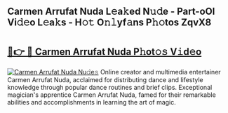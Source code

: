 ## Carmen Arrufat Nuda L𝚎a𝚔ed N𝚞𝚍e - Part-oOl Vi𝚍𝚎o L𝚎a𝚔s - H𝚘𝚝 O𝚗𝚕yf𝚊ns P𝚑𝚘tos ZqvX8

# <h2><a href="http://kf66yl.oniu.top/?m=Carmen+Arrufat+Nuda">🔗👉 🔴 Carmen Arrufat Nuda P𝚑ot𝚘𝚜 V𝚒d𝚎o</a></h2>

[![Carmen Arrufat Nuda Nu𝚍e𝚜](https://i.imgur.com/0qMVB7G.gif)](http://kf66yl.oniu.top/?m=Carmen+Arrufat+Nuda)
Online creator and multimedia entertainer Carmen Arrufat Nuda, acclaimed for distributing dance and lifestyle knowledge through popular dance routines and brief clips. Exceptional magician's apprentice Carmen Arrufat Nuda, famed for their remarkable abilities and accomplishments in learning the art of magic.  
